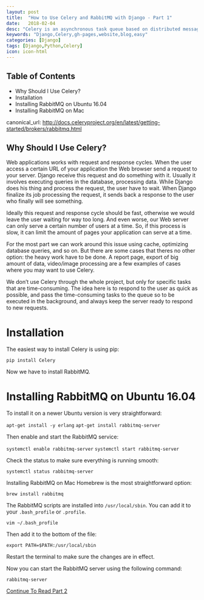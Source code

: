 ```yaml
---
layout: post
title:  "How to Use Celery and RabbitMQ with Django - Part 1"
date:   2018-02-04
desc: "Celery is an asynchronous task queue based on distributed message passing. Task queues are used as a strategy to distribute the workload between threads/machines. In this tutorial I will explain how to install and setup Celery + RabbitMQ to execute asynchronous in a Django application. To work with Celery, we also need to install RabbitMQ because Celery requires an external solution to send and receive messages. Those solutions are called message brokers. Currently, Celery supports RabbitMQ, Redis, and Amazon SQS as message broker solutions."
keywords: "Django,Celery,gh-pages,website,blog,easy"
categories: [Django]
tags: [Django,Python,Celery]
icon: icon-html
---
```


## Table of Contents
<ul>
	<li>Why Should I Use Celery?</li>
	<li>Installation</li>
	<li>Installing RabbitMQ on Ubuntu 16.04</li>
	<li>Installing RabbitMQ on Mac</li>
</ul>


canonical_url: http://docs.celeryproject.org/en/latest/getting-started/brokers/rabbitmq.html



<h2>Why Should I Use Celery?</h2>
<p>Web applications works with request and response cycles. When the user access a certain URL of your application the Web browser send a request to your server. Django receive this request and do something with it. Usually it involves executing queries in the database, processing data. While Django does his thing and process the request, the user have to wait. When Django finalize its job processing the request, it sends back a response to the user who finally will see something.</p>

<p>Ideally this request and response cycle should be fast, otherwise we would leave the user waiting for way too long. And even worse, our Web server can only serve a certain number of users at a time. So, if this process is slow, it can limit the amount of pages your application can serve at a time.</p>

<p>For the most part we can work around this issue using cache, optimizing database queries, and so on. But there are some cases that theres no other option: the heavy work have to be done. A report page, export of big amount of data, video/image processing are a few examples of cases where you may want to use Celery.</p>

<p>We don’t use Celery through the whole project, but only for specific tasks that are time-consuming. The idea here is to respond to the user as quick as possible, and pass the time-consuming tasks to the queue so to be executed in the background, and always keep the server ready to respond to new requests.</p>




# Installation
The easiest way to install Celery is using pip:

`pip install Celery`

Now we have to install RabbitMQ.

# Installing RabbitMQ on Ubuntu 16.04
To install it on a newer Ubuntu version is very straightforward:

`apt-get install -y erlang`
`apt-get install rabbitmq-server`

Then enable and start the RabbitMQ service:

`systemctl enable rabbitmq-server`
`systemctl start rabbitmq-server`

Check the status to make sure everything is running smooth:

`systemctl status rabbitmq-server`

Installing RabbitMQ on Mac
Homebrew is the most straightforward option:

`brew install rabbitmq`

The RabbitMQ scripts are installed into `/usr/local/sbin`. You can add it to your `.bash_profile` or `.profile`.

`vim ~/.bash_profile`

Then add it to the bottom of the file:

`
export PATH=$PATH:/usr/local/sbin
`

Restart the terminal to make sure the changes are in effect.

Now you can start the RabbitMQ server using the following command:

`rabbitmq-server`


[Continue To Read Part 2](http://127.0.0.1:4000/2018/04/26/how-to-use-celery-with-django-part-2/)